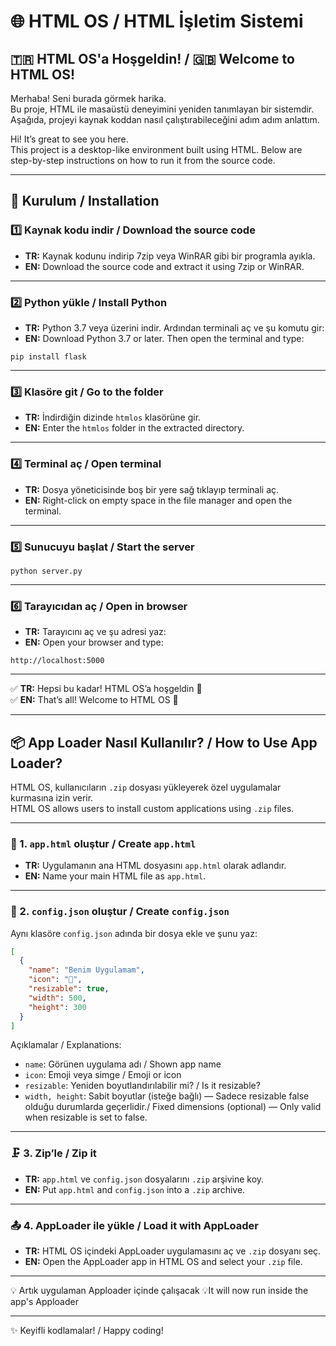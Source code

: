 
# 🌐 HTML OS / HTML İşletim Sistemi

## 🇹🇷 HTML OS'a Hoşgeldin! / 🇬🇧 Welcome to HTML OS!

Merhaba! Seni burada görmek harika.  
Bu proje, HTML ile masaüstü deneyimini yeniden tanımlayan bir sistemdir. Aşağıda, projeyi kaynak koddan nasıl çalıştırabileceğini adım adım anlattım.

Hi! It’s great to see you here.  
This project is a desktop-like environment built using HTML. Below are step-by-step instructions on how to run it from the source code.

---

## 🚀 Kurulum / Installation

### 1️⃣ Kaynak kodu indir / Download the source code

- **TR:** Kaynak kodunu indirip 7zip veya WinRAR gibi bir programla ayıkla.  
- **EN:** Download the source code and extract it using 7zip or WinRAR.

---

### 2️⃣ Python yükle / Install Python

- **TR:** Python 3.7 veya üzerini indir. Ardından terminali aç ve şu komutu gir:  
- **EN:** Download Python 3.7 or later. Then open the terminal and type:

```
pip install flask
```

---

### 3️⃣ Klasöre git / Go to the folder

- **TR:** İndirdiğin dizinde `htmlos` klasörüne gir.  
- **EN:** Enter the `htmlos` folder in the extracted directory.

---

### 4️⃣ Terminal aç / Open terminal

- **TR:** Dosya yöneticisinde boş bir yere sağ tıklayıp terminali aç.  
- **EN:** Right-click on empty space in the file manager and open the terminal.

---

### 5️⃣ Sunucuyu başlat / Start the server

```
python server.py
```

---

### 6️⃣ Tarayıcıdan aç / Open in browser

- **TR:** Tarayıcını aç ve şu adresi yaz:  
- **EN:** Open your browser and type:

```
http://localhost:5000
```

---

✅ **TR:** Hepsi bu kadar! HTML OS’a hoşgeldin 🚀  
✅ **EN:** That’s all! Welcome to HTML OS 🚀

---

## 📦 App Loader Nasıl Kullanılır? / How to Use App Loader?

HTML OS, kullanıcıların `.zip` dosyası yükleyerek özel uygulamalar kurmasına izin verir.  
HTML OS allows users to install custom applications using `.zip` files.

---

### 🧩 1. `app.html` oluştur / Create `app.html`

- **TR:** Uygulamanın ana HTML dosyasını `app.html` olarak adlandır.  
- **EN:** Name your main HTML file as `app.html`.

---

### 📝 2. `config.json` oluştur / Create `config.json`

Aynı klasöre `config.json` adında bir dosya ekle ve şunu yaz:

```json
[
  {
    "name": "Benim Uygulamam",
    "icon": "🧠",
    "resizable": true,
    "width": 500,
    "height": 300
  }
]
```

Açıklamalar / Explanations:
- `name`: Görünen uygulama adı / Shown app name   
- `icon`: Emoji veya simge / Emoji or icon  
- `resizable`: Yeniden boyutlandırılabilir mi? / Is it resizable?  
- `width, height`: Sabit boyutlar (isteğe bağlı) — Sadece resizable false olduğu durumlarda geçerlidir./ Fixed dimensions (optional) — Only valid when resizable is set to false.

---

### 🗜️ 3. Zip’le / Zip it

- **TR:** `app.html` ve `config.json` dosyalarını `.zip` arşivine koy.  
- **EN:** Put `app.html` and `config.json` into a `.zip` archive.

---

### 📤 4. AppLoader ile yükle / Load it with AppLoader

- **TR:** HTML OS içindeki AppLoader uygulamasını aç ve `.zip` dosyanı seç.  
- **EN:** Open the AppLoader app in HTML OS and select your `.zip` file.

---

💡 Artık uygulaman Apploader içinde çalışacak 
💡It will now run inside the app's Apploader

---

✨ Keyifli kodlamalar! / Happy coding!

